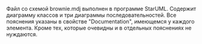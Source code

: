 Файл со схемой brownie.mdj выполнен в программе StarUML. Содержит диаграмму классов и три диаграммы последовательностей. Все пояснения указаны в свойстве "Documentation", имеющемся у каждого элемента. Кроме тех, которые очевидны и в отдельных пояснениях не нуждаются.
